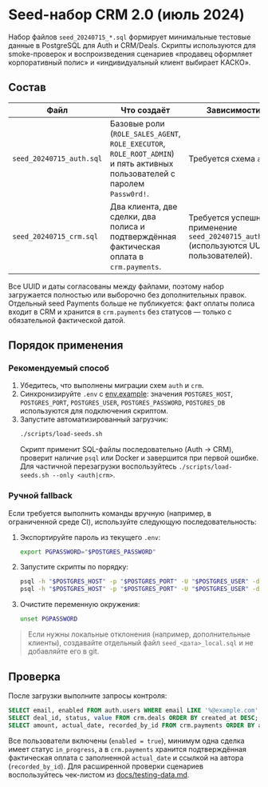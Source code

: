 # Seed-набор CRM 2.0 (июль 2024)

Набор файлов `seed_20240715_*.sql` формирует минимальные тестовые данные в PostgreSQL для Auth и CRM/Deals. Скрипты используются для smoke-проверок и воспроизведения сценариев «продавец оформляет корпоративный полис» и «индивидуальный клиент выбирает КАСКО».

## Состав

| Файл | Что создаёт | Зависимости |
| --- | --- | --- |
| `seed_20240715_auth.sql` | Базовые роли (`ROLE_SALES_AGENT`, `ROLE_EXECUTOR`, `ROLE_ROOT_ADMIN`) и пять активных пользователей с паролем `Passw0rd!`. | Требуется схема `auth`. |
| `seed_20240715_crm.sql` | Два клиента, две сделки, два полиса и подтверждённая фактическая оплата в `crm.payments`. | Требуется успешное применение `seed_20240715_auth.sql` (используются UUID пользователей). |

Все UUID и даты согласованы между файлами, поэтому набор загружается полностью или выборочно без дополнительных правок. Отдельный seed Payments больше не публикуется: факт оплаты полиса входит в CRM и хранится в `crm.payments` без статусов — только с обязательной фактической датой.

## Порядок применения

### Рекомендуемый способ

1. Убедитесь, что выполнены миграции схем `auth` и `crm`.
2. Синхронизируйте `.env` с [env.example](../../../env.example): значения `POSTGRES_HOST`, `POSTGRES_PORT`, `POSTGRES_USER`, `POSTGRES_PASSWORD`, `POSTGRES_DB` используются для подключения скриптом.
3. Запустите автоматизированный загрузчик:
   ```bash
   ./scripts/load-seeds.sh
   ```
   Скрипт применит SQL-файлы последовательно (Auth → CRM), проверит наличие `psql` или Docker и завершится при первой ошибке. Для частичной перезагрузки воспользуйтесь `./scripts/load-seeds.sh --only <auth|crm>`.

### Ручной fallback

Если требуется выполнить команды вручную (например, в ограниченной среде CI), используйте следующую последовательность:

1. Экспортируйте пароль из текущего `.env`:
   ```bash
   export PGPASSWORD="$POSTGRES_PASSWORD"
   ```
2. Запустите скрипты по порядку:
   ```bash
   psql -h "$POSTGRES_HOST" -p "$POSTGRES_PORT" -U "$POSTGRES_USER" -d "$POSTGRES_DB" -v ON_ERROR_STOP=1 -f backups/postgres/seeds/seed_20240715_auth.sql
   psql -h "$POSTGRES_HOST" -p "$POSTGRES_PORT" -U "$POSTGRES_USER" -d "$POSTGRES_DB" -v ON_ERROR_STOP=1 -f backups/postgres/seeds/seed_20240715_crm.sql
   ```
3. Очистите переменную окружения:
   ```bash
   unset PGPASSWORD
   ```

> Если нужны локальные отклонения (например, дополнительные клиенты), создавайте отдельный файл `seed_<дата>_local.sql` и не добавляйте его в git.

## Проверка

После загрузки выполните запросы контроля:

```sql
SELECT email, enabled FROM auth.users WHERE email LIKE '%@example.com';
SELECT deal_id, status, value FROM crm.deals ORDER BY created_at DESC;
SELECT amount, actual_date, recorded_by_id FROM crm.payments ORDER BY actual_date DESC;
```

Все пользователи включены (`enabled = true`), минимум одна сделка имеет статус `in_progress`, а в `crm.payments` хранится подтверждённая фактическая оплата с заполненной `actual_date` и ссылкой на автора (`recorded_by_id`). Для расширенной проверки сценариев воспользуйтесь чек-листом из [docs/testing-data.md](../../../docs/testing-data.md).
